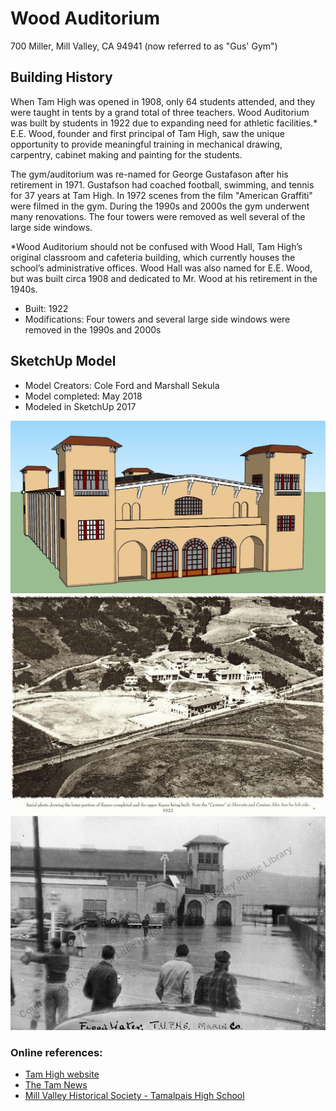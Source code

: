 # Wood Auditorium
700 Miller, Mill Valley, CA 94941 (now referred to as "Gus' Gym")

## Building History

When Tam High was opened in 1908, only 64 students attended, and they were taught in tents by a grand total of three teachers. Wood Auditorium was built by students in 1922 due to expanding need for athletic facilities.*  E.E. Wood, founder and first principal of Tam High, saw the unique opportunity to provide meaningful training in mechanical drawing, carpentry, cabinet making and painting for the students. 

The gym/auditorium was re-named for George Gustafason after his retirement in 1971.  Gustafson had coached football, swimming, and tennis for 37 years at Tam High. In 1972 scenes from the film "American Graffiti" were filmed in the gym. During the 1990s and 2000s the gym underwent many renovations. The four towers were removed as well several of the large side windows. 

*Wood Auditorium should not be confused with Wood Hall, Tam High’s original classroom and cafeteria building, which currently houses the school’s administrative offices. Wood Hall was also named for E.E. Wood, but was built circa 1908 and dedicated to Mr. Wood at his retirement in the 1940s.

-	Built: 1922
-	Modifications: Four towers and several large side windows were removed in the 1990s and 2000s
 
## SketchUp Model
- Model Creators: Cole Ford and Marshall Sekula
- Model completed: May 2018
- Modeled in SketchUp 2017

![SketchUp model](https://github.com/TimeWalkOrg/building-mill-valley-ca-wood-auditorium/blob/master/sketchup-model.jpg)
![1923 aerial photo of Wood Auditorium](https://github.com/TimeWalkOrg/building-mill-valley-ca-wood-auditorium/blob/master/TamHigh1923.jpg)
![1944 flood photo - Gym in background](https://github.com/TimeWalkOrg/building-mill-valley-ca-wood-auditorium/blob/master/mvu2330_60bc1cafc8.jpg)


### Online references:
- [Tam High website](https://www.tamdistrict.org/domain/409)
- [The Tam News](http://thetamnews.org/lifestyles/tamalpais-high-school-an-architectural-history/)
- [Mill Valley Historical Society - Tamalpais High School](https://www.mvhistory.org/tamalpais-high-school/)
